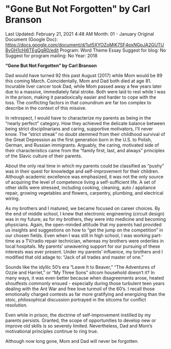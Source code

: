 # "Gone But Not Forgotten" by Carl Branson

Last Updated: February 21, 2021 4:48 AM
Month: 01 - January
Original Document (Google Doc): https://docs.google.com/document/d/1ut5XYOZoMiK7SF4pxNGpJA2GUTUByGH1cHi6TEgQgR0/edit
Program: Word Theme Essay
Suggest for blog: No
Suggest for program mailing: No
Year: 2018

**“Gone But Not Forgotten” by Carl Branson**

Dad would have turned 92 this past August (2017) while Mom would be 89 this coming March. Coincidentally, Mom and Dad both died at age 81. Incurable liver cancer took Dad, while Mom passed away a few years later due to a massive, immediately fatal stroke. Both were laid to rest while I was in the prison, making it paradoxically easier and harder to cope with the loss. The conflicting factors in that conundrum are far too complex to describe in the context of this missive.

In retrospect, I would have to characterize my parents as being in the “nearly perfect” category. How they achieved the delicate balance between being strict disciplinarians and caring, supportive motivators, I’ll never know. The “strict streak” no doubt stemmed from their childhood survival of the Great Depression as the first generation born in the U.S. to Polish, German, and Russian immigrants. Arguably, the caring, motivated side of their characteristics came from the “family first, last, and always” principles of the Slavic culture of their parents.

About the only real time in which my parents could be classified as “pushy” was in their quest for knowledge and self-improvement for their children. Although academic excellence was emphasized, it was not the only source of acquiring the level of competence living a self-sufficient life. A set of other skills were stressed, including cooking, cleaning, auto / appliance repair, growing vegetables and flowers, carpentry, plumbing, and electrical wiring.

As my brothers and I matured, we became focused on career choices. By the end of middle school, I knew that electronic engineering (circuit design) was in my future; as for my brothers, they were into medicine and becoming physicians. Again, the open-minded attitude that my parents had provided us insights and suggestions on how to “get the jump on the competition” in our chosen fields. Even when I was still in high school, I was working part-time as a TV/radio repair technician, whereas my brothers were orderlies in local hospitals. My parents’ unwavering support for our pursuing of these interests was ever present. Under my parents’ influence, my brothers and I modified that old adage to: “Jack of all trades and master of one.”

Sounds like the idyllic 50’s era “Leave It to Beaver,” “The Adventures of Ozzie and Harriet,” or “My Three Sons” sitcom household doesn’t it? In many ways, it was even better because when disagreements arose, heated shoutfests commonly ensued - especially during those turbulent teen years dealing with the Ant War and free love turmoil of the 60’s. I recall those emotionally charged contests as far more gratifying and energizing than the stoic, philosophical discussion portrayed in the sitcoms for conflict resolution.

Even while in prison, the doctrine of self-improvement instilled by my parents persists. Granted, the scope of opportunities to develop new or improve old skills is so severely limited. Nevertheless, Dad and Mom’s motivational principles continue to ring true.

Although now long gone, Mom and Dad will never be forgotten.